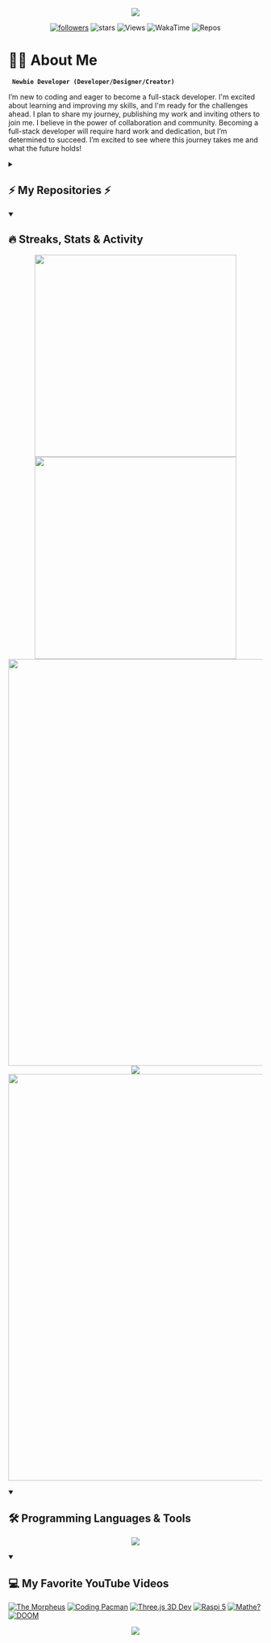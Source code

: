 <!-- Header Animated Image BEGIN -->
<p align="center">
    <img src="https://capsule-render.vercel.app/api?type=waving&height=300&color=000000&fontColor=FF0000&text=Welcome!&fontSize=90&animation=twinkling&fontAlignY=30&desc=I%20am%20Gylan%20Salih&descSize=30" />
</p>
<!-- Header Animated Image END -->

<!-- Social badges section -->
<!-- Badges with custom icons - https://github.com/DenverCoder1/custom-icon-badges -->
<!-- View counter - https://komarev.com -->
<!-- https://custom-icon-badges.demolab.com-->


<p align="center">
  <a href="https://github.com/GylanSalih?tab=followers">
    <img alt="followers" title="Follow me on Github" src="https://custom-icon-badges.demolab.com/github/followers/gylansalih?color=FF0000&logo=person-add&logoColor=white&label=Follow&style=for-the-badge&labelColor=000000"/></a>
    <img alt="stars" title="stars" src="https://custom-icon-badges.demolab.com/github/stars/gylansalih?color=FF0000&logo=star&labelColor=000000&style=for-the-badge"/>
    <img alt="Views" title="Views" src="https://komarev.com/ghpvc/?username=gylansalih&color=00000F&style=for-the-badge"/>
    <img alt="WakaTime" title="WakaTime" src="https://wakatime.com/badge/user/a7712081-caba-4e50-9f41-e59067e77902.svg?&logoColor=white&color=00000F&style=for-the-badge"/>
    <img alt="Repos" title="Repos" src="https://custom-icon-badges.demolab.com/badge/-Coming--Soon-black?logo=package&logoColor=white&style=for-the-badge"/>
<p/>


<!-- About Me Text BEGIN -->
# 👨‍💻 About Me
**` Newbie Developer (Developer/Designer/Creator)`**

I’m new to coding and eager to become a full-stack developer. I'm excited about learning and improving my skills, and I'm ready for the challenges ahead. I plan to share my journey, publishing my work and inviting others to join me. I believe in the power of collaboration and community. Becoming a full-stack developer will require hard work and dedication, but I’m determined to succeed. I’m excited to see where this journey takes me and what the future holds!
<!-- About Me Text BEGIN -->

<details>
    <summary><h2>⚡ My Repositories ⚡</h2></summary>
<p align="center">
    <a href="https://github.com/GylanSalih/Website-Portfolio" target="_blank">
    <img alt="Portfolio" title="Portfolio" height="150" src="https://github-readme-stats.vercel.app/api/pin/?username=gylansalih&repo=Website-Portfolio&bg_color=000000&text_color=FFFFFF&hide_border=true&title_color=FF0000"/></a>
    <a href="https://github.com/GylanSalih/Slider-Template-Website" target="_blank">
    <img alt="Slider Template" title="Slider Template" height="150" src="https://github-readme-stats.vercel.app/api/pin/?username=gylansalih&repo=Slider-Template-Website&bg_color=000000&text_color=FFFFFF&hide_border=true&title_color=FF0000"/></a>
    <a href="https://github.com/GylanSalih/GylanSalih" target="_blank">
    <img alt="ReadMe.Design" title="ReadMe.Design" height="150" src="https://github-readme-stats.vercel.app/api/pin/?username=gylansalih&repo=GylanSalih&bg_color=000000&text_color=FFFFFF&hide_border=true&title_color=FF0000"/></a>
</details>



<details open>  
  <summary><h2>🔥 Streaks, Stats & Activity</h2></summary>
<p align="center">
    <!-- https://github.com/anuraghazra/github-readme-stats // Github Stats-->
    <img align="center" width="400" src="https://github-readme-stats.vercel.app/api?username=gylansalih&hide_border=true&title_color=FFFFFF&show_icons=true&icon_color=FF0000&ring_color=FF0000&bg_color=000000&text_color=FFFFFF" />
    <!-- https://github.com/DenverCoder1/github-readme-streak-stats // Streaks Stats -->
    <img align="center" width="400" src="https://streak-stats.demolab.com/?user=gylansalih&theme=highcontrast&currStreakNum=FF0000&card_height=205&ring=FF0000&fire=FF0000&border=000000&currStreakLabel=FF0000" />
    <br/>
    <!-- https://github.com/Ashutosh00710/github-readme-activity-graph // Graph-Koordinaten -->
<img width="805" src="https://github-readme-activity-graph.vercel.app/graph?username=gylansalih&theme=high-contrast&area_color=FF0000&area=true&point=FF0000&line=FF0000&hide_border=true&" />
    <!-- https://github.com/anuraghazra/github-readme-stats // Most Used Language-->
    <img align="center" src="https://github-readme-stats.vercel.app/api/top-langs/?username=gylansalih&layout=compact&text_color=FFFFFF&bg_color=000000&card_width=805&hide_border=true&title_color=FF0000" />
    <br/>
    <!-- https://github.com/anuraghazra/github-readme-stats // WakaTime Stats-->
<img align="center" width="805" src="https://github-readme-stats.vercel.app/api/wakatime?username=gylansalih&theme=midnight-purple&card_width=805&title_color=FF0000&bg_color=000000&layout=default&hide_border=true&text_color=FFFFFF" />
</p>
</details>

<details open> 
  <summary><h2>🛠️ Programming Languages & Tools</h2></summary>
    <p align="center">
<img align="center" src="https://skillicons.dev/icons?i=html,css,js,nodejs,php,py,tailwind,ubuntu,threejs,unreal,windows,stackoverflow,github,mysql,vscode,ps,raspberrypi,wordpress,xd,ai&perline=14" />
</p>
</details>

<details open> 
  <summary><h2>💻 My Favorite YouTube Videos</h2></summary>
   <p align="center">
       
<!-- BEGIN YOUTUBE-CARDS -->
[![The Morpheus](https://ytcards.demolab.com/?id=RLgAH_6PevU&tg&title=Morpheus+Reagiert+Cyberangriff&lang=en&timestamp=1636628400&background_color=%230d1117&title_color=%23ffffff&stats_color=%23dedede&max_title_lines=1&width=250&border_radius=5&duration=436 "new video")](https://www.youtube.com/watch?v=RLgAH_6PevU)
[![Coding Pacman](https://ytcards.demolab.com/?id=GXlckaGr0Eo&title=Coding+Pacman&lang=en&timestamp=1636628400&background_color=%230d1117&title_color=%23ffffff&stats_color=%23dedede&max_title_lines=1&width=250&border_radius=5&duration=436 "new video")](https://www.youtube.com/watch?v=GXlckaGr0Eo)
[![Three.js 3D Dev](https://ytcards.demolab.com/?id=FkowOdMjvYo&title=Develop+3D+Animated+Websites&lang=en&timestamp=1636628400&background_color=%230d1117&title_color=%23ffffff&stats_color=%23dedede&max_title_lines=1&width=250&border_radius=5&duration=436 "new video")](https://www.youtube.com/watch?v=FkowOdMjvYo&t=2353s)
[![Raspi 5](https://ytcards.demolab.com/?id=mO-ytowm3XU&tg&title=Raspi+5+Benchmarks&lang=en&timestamp=1636628400&background_color=%230d1117&title_color=%23ffffff&stats_color=%23dedede&max_title_lines=1&width=250&border_radius=5&duration=436 "new video")](https://www.youtube.com/watch?v=mO-ytowm3XU)
[![Mathe?](https://ytcards.demolab.com/?id=zc_kbyd98JY&tg&title=Mathe+in+der+Informatik&lang=en&timestamp=1636628400&background_color=%230d1117&title_color=%23ffffff&stats_color=%23dedede&max_title_lines=1&width=250&border_radius=5&duration=436 "new video")](https://www.youtube.com/watch?v=zc_kbyd98JY)
[![DOOM](https://ytcards.demolab.com/?id=ECqUrT7IdqQ&t=2611s&title=DOOM+Game+in+Python&lang=en&timestamp=1636628400&background_color=%230d1117&title_color=%23ffffff&stats_color=%23dedede&max_title_lines=1&width=250&border_radius=5&duration=436 "new video")](https://www.youtube.com/watch?v=ECqUrT7IdqQ&t=2611s)
<!-- END YOUTUBE-CARDS -->
</p>
</details>



<!-- Footer Animated Image -->
<p align="center">
    <img src="https://capsule-render.vercel.app/api?type=waving&height=300&color=000000&fontColor=FF0000&text=Feel%20free%20to%20Follow&fontSize=60&animation=twinkling&fontAlignY=30&desc=%20for%20more%20Updates&descSize=30&section=footer" />
</p>
